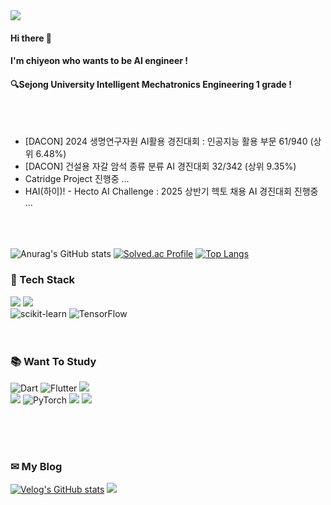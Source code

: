 <img src="https://capsule-render.vercel.app/api?type=waving&color=DC143C&height=200&section=header&text=Welcome%20to%20me!&fontSize=60" />

#### Hi there 🙌 
#### I'm chiyeon who wants to be AI engineer !
#### 🔍Sejong University Intelligent Mechatronics Engineering 1 grade !
<br/><br/>

* [DACON] 2024 생명연구자원 AI활용 경진대회 : 인공지능 활용 부문 61/940 (상위 6.48%) 
* [DACON] 건설용 자갈 암석 종류 분류 AI 경진대회 32/342 (상위 9.35%)
* Catridge Project 진행중 ...
* HAI(하이)! - Hecto AI Challenge : 2025 상반기 헥토 채용 AI 경진대회 진행중 ...
<br/><br/><br/><br/>

![Anurag's GitHub stats](https://github-readme-stats.vercel.app/api?username=chiyeon01&show_icons=true&theme=radical)
[![Solved.ac Profile](http://mazassumnida.wtf/api/v2/generate_badge?boj=jcy4023)](https://solved.ac/jcy4023/)
[![Top Langs](https://github-readme-stats.vercel.app/api/top-langs/?username=chiyeon01)](https://github.com/anuraghazra/github-readme-stats)

### 🤖 Tech Stack
![](https://img.shields.io/badge/Python-3776AB?style=for-the-badge&logo=python&logoColor=white)
![](https://img.shields.io/badge/C-00599C?style=for-the-badge&logo=c&logoColor=white)
<br/>
![scikit-learn](https://img.shields.io/badge/scikit--learn-%23F7931E.svg?style=for-the-badge&logo=scikit-learn&logoColor=white)
![TensorFlow](https://img.shields.io/badge/TensorFlow-%23FF6F00.svg?style=for-the-badge&logo=TensorFlow&logoColor=white)
<br/><br/><br/>
### 📚 Want To Study
![Dart](https://img.shields.io/badge/dart-%230175C2.svg?style=for-the-badge&logo=dart&logoColor=white)
![Flutter](https://img.shields.io/badge/Flutter-%2302569B.svg?style=for-the-badge&logo=Flutter&logoColor=white)
![](https://img.shields.io/badge/C%2B%2B-00599C?style=for-the-badge&logo=c%2B%2B&logoColor=white)
<br/>
![](https://img.shields.io/badge/MySQL-00000F?style=for-the-badge&logo=mysql&logoColor=white)
![PyTorch](https://img.shields.io/badge/PyTorch-%23EE4C2C.svg?style=for-the-badge&logo=PyTorch&logoColor=white)
<img src="https://img.shields.io/badge/Spark-E25A1C?style=for-the-badge&logo=apachespark&logoColor=white">
<img src="https://img.shields.io/badge/Kafka-231F20?style=for-the-badge&logo=apachekafka&logoColor=white">

<br/><br/><br/>
### ✉ My Blog
[![Velog's GitHub stats](https://velog-readme-stats.vercel.app/api/badge?name=03_is_good)](https://velog.io/@chiyeon01/series)
[![](https://img.shields.io/badge/GitHub-100000?style=for-the-badge&logo=github&logoColor=white)](https://github.com/chiyeon01)
